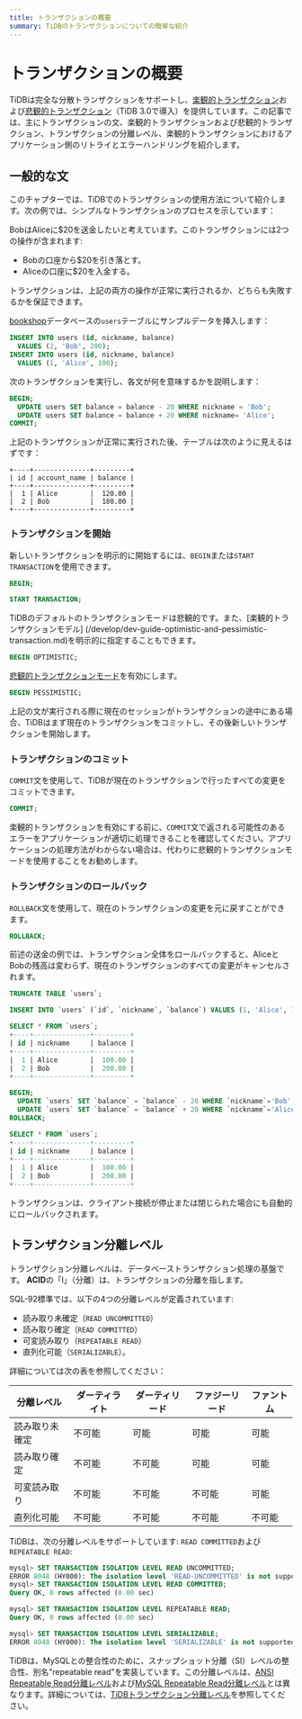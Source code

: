 ```yaml
---
title: トランザクションの概要
summary: TiDBのトランザクションについての簡単な紹介
---
```


# トランザクションの概要

TiDBは完全な分散トランザクションをサポートし、[楽観的トランザクション](/optimistic-transaction.md)および[悲観的トランザクション](/pessimistic-transaction.md)（TiDB 3.0で導入）を提供しています。この記事では、主にトランザクションの文、楽観的トランザクションおよび悲観的トランザクション、トランザクションの分離レベル、楽観的トランザクションにおけるアプリケーション側のリトライとエラーハンドリングを紹介します。

## 一般的な文

このチャプターでは、TiDBでのトランザクションの使用方法について紹介します。次の例では、シンプルなトランザクションのプロセスを示しています：

BobはAliceに$20を送金したいと考えています。このトランザクションには2つの操作が含まれます:

- Bobの口座から$20を引き落とす。
- Aliceの口座に$20を入金する。

トランザクションは、上記の両方の操作が正常に実行されるか、どちらも失敗するかを保証できます。

[bookshop](/develop/dev-guide-bookshop-schema-design.md)データベースの`users`テーブルにサンプルデータを挿入します：

```sql
INSERT INTO users (id, nickname, balance)
  VALUES (2, 'Bob', 200);
INSERT INTO users (id, nickname, balance)
  VALUES (1, 'Alice', 100);
```

次のトランザクションを実行し、各文が何を意味するかを説明します：

```sql
BEGIN;
  UPDATE users SET balance = balance - 20 WHERE nickname = 'Bob';
  UPDATE users SET balance = balance + 20 WHERE nickname= 'Alice';
COMMIT;
```

上記のトランザクションが正常に実行された後、テーブルは次のように見えるはずです：

```
+----+--------------+---------+
| id | account_name | balance |
+----+--------------+---------+
|  1 | Alice        |  120.00 |
|  2 | Bob          |  180.00 |
+----+--------------+---------+
```

### トランザクションを開始

新しいトランザクションを明示的に開始するには、`BEGIN`または`START TRANSACTION`を使用できます。

```sql
BEGIN;
```

```sql
START TRANSACTION;
```

TiDBのデフォルトのトランザクションモードは悲観的です。また、[楽観的トランザクションモデル]
(/develop/dev-guide-optimistic-and-pessimistic-transaction.md)を明示的に指定することもできます。

```sql
BEGIN OPTIMISTIC;
```

[悲観的トランザクションモード](/develop/dev-guide-optimistic-and-pessimistic-transaction.md)を有効にします。

```sql
BEGIN PESSIMISTIC;
```

上記の文が実行される際に現在のセッションがトランザクションの途中にある場合、TiDBはまず現在のトランザクションをコミットし、その後新しいトランザクションを開始します。

### トランザクションのコミット

`COMMIT`文を使用して、TiDBが現在のトランザクションで行ったすべての変更をコミットできます。

```sql
COMMIT;
```

楽観的トランザクションを有効にする前に、`COMMIT`文で返される可能性のあるエラーをアプリケーションが適切に処理できることを確認してください。アプリケーションの処理方法がわからない場合は、代わりに悲観的トランザクションモードを使用することをお勧めします。

### トランザクションのロールバック

`ROLLBACK`文を使用して、現在のトランザクションの変更を元に戻すことができます。

```sql
ROLLBACK;
```

前述の送金の例では、トランザクション全体をロールバックすると、AliceとBobの残高は変わらず、現在のトランザクションのすべての変更がキャンセルされます。

```sql
TRUNCATE TABLE `users`;

INSERT INTO `users` (`id`, `nickname`, `balance`) VALUES (1, 'Alice', 100), (2, 'Bob', 200);

SELECT * FROM `users`;
+----+--------------+---------+
| id | nickname     | balance |
+----+--------------+---------+
|  1 | Alice        |  100.00 |
|  2 | Bob          |  200.00 |
+----+--------------+---------+

BEGIN;
  UPDATE `users` SET `balance` = `balance` - 20 WHERE `nickname`='Bob';
  UPDATE `users` SET `balance` = `balance` + 20 WHERE `nickname`='Alice';
ROLLBACK;

SELECT * FROM `users`;
+----+--------------+---------+
| id | nickname     | balance |
+----+--------------+---------+
|  1 | Alice        |  100.00 |
|  2 | Bob          |  200.00 |
+----+--------------+---------+
```

トランザクションは、クライアント接続が停止または閉じられた場合にも自動的にロールバックされます。

## トランザクション分離レベル

トランザクション分離レベルは、データベーストランザクション処理の基盤です。 **ACID**の「I」（分離）は、トランザクションの分離を指します。

SQL-92標準では、以下の4つの分離レベルが定義されています:

- 読み取り未確定（`READ UNCOMMITTED`）
- 読み取り確定（`READ COMMITTED`）
- 可変読み取り（`REPEATABLE READ`）
- 直列化可能（`SERIALIZABLE`）。

詳細については次の表を参照してください：

| 分離レベル        | ダーティライト | ダーティリード | ファジーリード | ファントム     |
| ------------------| ------------ | ------------ | ------------ | ------------ |
| 読み取り未確定   | 不可能       | 可能         | 可能         | 可能         |
| 読み取り確定     | 不可能       | 不可能      | 可能         | 可能         |
| 可変読み取り     | 不可能       | 不可能      | 不可能       | 可能         |
| 直列化可能       | 不可能       | 不可能      | 不可能       | 不可能       |

TiDBは、次の分離レベルをサポートしています: `READ COMMITTED`および`REPEATABLE READ`:

```sql
mysql> SET TRANSACTION ISOLATION LEVEL READ UNCOMMITTED;
ERROR 8048 (HY000): The isolation level 'READ-UNCOMMITTED' is not supported. Set tidb_skip_isolation_level_check=1 to skip this error
mysql> SET TRANSACTION ISOLATION LEVEL READ COMMITTED;
Query OK, 0 rows affected (0.00 sec)

mysql> SET TRANSACTION ISOLATION LEVEL REPEATABLE READ;
Query OK, 0 rows affected (0.00 sec)

mysql> SET TRANSACTION ISOLATION LEVEL SERIALIZABLE;
ERROR 8048 (HY000): The isolation level 'SERIALIZABLE' is not supported. Set tidb_skip_isolation_level_check=1 to skip this error
```

TiDBは、MySQLとの整合性のために、スナップショット分離（SI）レベルの整合性、別名"repeatable read"を実装しています。この分離レベルは、[ANSI Repeatable Read分離レベル](/transaction-isolation-levels.md#difference-between-tidb-and-ansi-repeatable-read)および[MySQL Repeatable Read分離レベル](/transaction-isolation-levels.md#difference-between-tidb-and-mysql-repeatable-read)とは異なります。詳細については、[TiDBトランザクション分離レベル](/transaction-isolation-levels.md)を参照してください。
